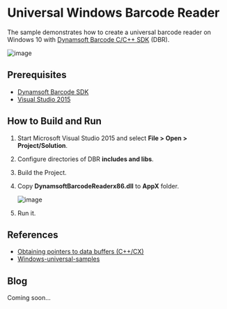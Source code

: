 # Universal Windows Barcode Reader
The sample demonstrates how to create a universal barcode reader on Windows 10 with [Dynamsoft Barcode C/C++ SDK][1] (DBR).

![image](http://www.codepool.biz/wp-content/uploads/2015/10/uwp_run_dark.png)

Prerequisites
------------
* [Dynamsoft Barcode SDK][2]
* [Visual Studio 2015][3]

How to Build and Run
--------------------
1. Start Microsoft Visual Studio 2015 and select **File > Open > Project/Solution**.
2. Configure directories of DBR **includes and libs**.
3. Build the Project.
4. Copy **DynamsoftBarcodeReaderx86.dll** to **AppX** folder.

   ![image](http://www.codepool.biz/wp-content/uploads/2015/10/appx.png)
5. Run it.

References
----------
* [Obtaining pointers to data buffers (C++/CX)][4]
* [Windows-universal-samples][5]

Blog
----
Coming soon...

[1]:http://www.dynamsoft.com/Products/barcode-cpp-api-for-windows.aspx
[2]:http://www.dynamsoft.com/Downloads/Dynamic-Barcode-Reader-Download.aspx
[3]:https://www.visualstudio.com/en-us/downloads/download-visual-studio-vs.aspx
[4]:https://msdn.microsoft.com/en-us/library/dn182761.aspx
[5]:https://github.com/Microsoft/Windows-universal-samples
